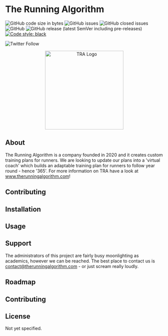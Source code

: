 # The Running Algorithm

![GitHub code size in bytes](https://img.shields.io/github/languages/code-size/therunningalgorithm/TRA365)
![GitHub issues](https://img.shields.io/github/issues/therunningalgorithm/TRA365)
![GitHub closed issues](https://img.shields.io/github/issues-closed/therunningalgorithm/TRA365)
![GitHub](https://img.shields.io/github/license/therunningalgorithm/TRA365)
![GitHub release (latest SemVer including pre-releases)](https://img.shields.io/github/v/release/therunningalgorithm/TRA365?include_prereleases&sort=semver)
[![Code style: black](https://img.shields.io/badge/code%20style-black-000000.svg)](https://github.com/psf/black)

![Twitter Follow](https://img.shields.io/twitter/follow/therunningalgo?style=social)

<p align="center">
  <img width="250" height="250" alt="TRA Logo" src="https://www.therunningalgorithm.com/wp-content/uploads/2020/05/Icon_Square.png">
</p>

## About

The Running Algorithm is a company founded in 2020 and it creates custom training plans for runners. We are looking to update our plans into a 'virtual coach' which builds an adaptable training plan for runners to follow year round - hence '365'. For more information on TRA have a look at www.therunningalgorithm.com!

## Contributing

## Installation

## Usage

## Support
The administrators of this project are fairly busy moonlighting as academics, however we can be reached. The best place to contact us is contact@therunningalgorithm.com - or just scream really loudly. 

## Roadmap

## Contributing

## License

Not yet specified.
